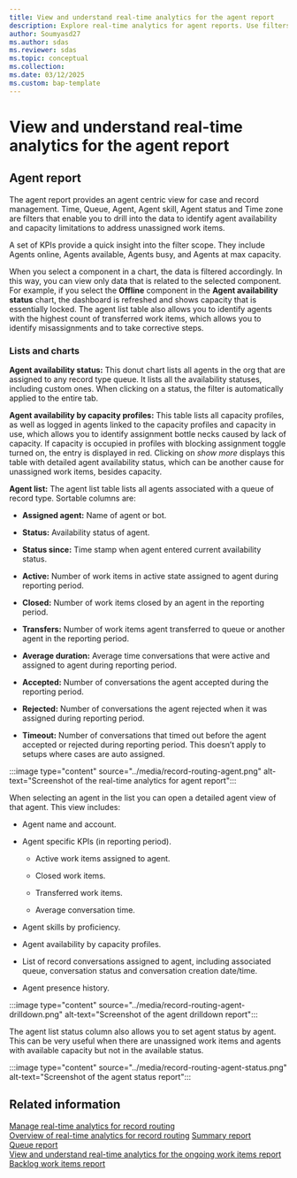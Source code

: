 ```yaml
---
title: View and understand real-time analytics for the agent report
description: Explore real-time analytics for agent reports. Use filters and KPIs to manage agent performance and address capacity limitations.
author: Soumyasd27
ms.author: sdas
ms.reviewer: sdas
ms.topic: conceptual
ms.collection: 
ms.date: 03/12/2025
ms.custom: bap-template
---
```


# View and understand real-time analytics for the agent report

## Agent report 

The agent report provides an agent centric view for case and record
management. Time, Queue, Agent, Agent skill, Agent status and Time zone
are filters that enable you to drill into the data to identify agent
availability and capacity limitations to address unassigned work
items.  

A set of KPIs provide a quick insight into the filter scope. They
include Agents online, Agents available, Agents busy, and Agents at max
capacity.  

When you select a component in a chart, the data is filtered
accordingly. In this way, you can view only data that is related to the
selected component. For example, if you select the **Offline** component
in the **Agent availability status** chart, the dashboard is refreshed
and shows capacity that is essentially locked. The agent list table also
allows you to identify agents with the highest count of transferred work
items, which allows you to identify misassignments and to take
corrective steps.  

### Lists and charts 

**Agent availability status:** This donut chart lists all agents in the
org that are assigned to any record type queue. It lists all the
availability statuses, including custom ones. When clicking on a status,
the filter is automatically applied to the entire tab. 

**Agent availability by capacity profiles:** This table lists all
capacity profiles, as well as logged in agents linked to the capacity
profiles and capacity in use, which allows you to identify assignment
bottle necks caused by lack of capacity. If capacity is occupied in
profiles with blocking assignment toggle turned on, the entry is
displayed in red. Clicking on *show more* displays this table with
detailed agent availability status, which can be another cause for
unassigned work items, besides capacity.

**Agent list:** The agent list table lists all agents associated with a
queue of record type. Sortable columns are:  

- **Assigned agent:** Name of agent or bot. 

- **Status:** Availability status of agent. 

- **Status since:** Time stamp when agent entered current availability
  status. 

- **Active:** Number of work items in active state assigned to agent
  during reporting period. 

- **Closed:** Number of work items closed by an agent in the reporting
  period. 

- **Transfers:** Number of work items agent transferred to queue or
  another agent in the reporting period. 

- **Average duration:** Average time conversations that were active and
  assigned to agent during reporting period. 

- **Accepted:** Number of conversations the agent accepted during the
  reporting period. 

- **Rejected:** Number of conversations the agent rejected when it was
  assigned during reporting period. 

- **Timeout:** Number of conversations that timed out before the agent
  accepted or rejected during reporting period. This doesn’t apply to
  setups where cases are auto assigned. 

:::image type="content" source="../media/record-routing-agent.png" alt-text="Screenshot of the real-time analytics for agent report":::

When selecting an agent in the list you can open a detailed agent view
of that agent. This view includes:

- Agent name and account.

- Agent specific KPIs (in reporting period).

  - Active work items assigned to agent.

  - Closed work items.

  - Transferred work items.

  - Average conversation time.

- Agent skills by proficiency.

- Agent availability by capacity profiles.

- List of record conversations assigned to agent, including associated
  queue, conversation status and conversation creation date/time.

- Agent presence history.

:::image type="content" source="../media/record-routing-agent-drilldown.png" alt-text="Screenshot of the agent drilldown report":::

The agent list status column also allows you to set agent status by
agent. This can be very useful when there are unassigned work items and
agents with available capacity but not in the available status.

:::image type="content" source="../media/record-routing-agent-status.png" alt-text="Screenshot of the agent status report":::

## Related information

[Manage real-time analytics for record routing](../administer/enable-record-routing.md#manage-real-time-analytics-for-record-routing)  
[Overview of real-time analytics for record routing](rr-overview.md#overview-of-real-time-analytics-for-record-routing)
[Summary report](../use/rr-summary.md#view-and-understand-real-time-analytics-for-the-summary-report)  
[Queue report](../use/rr-queue.md#view-and-understand-real-time-analytics-for-the-queue-report)  
[View and understand real-time analytics for the ongoing work items report](rr-ongoingworkitems.md#view-and-understand-real-time-analytics-for-the-ongoing-work-items-report)  
[Backlog work items report](../use/rr-backlogitems.md#view-and-understand-real-time-analytics-for-the-backlog-work-items-report) 

